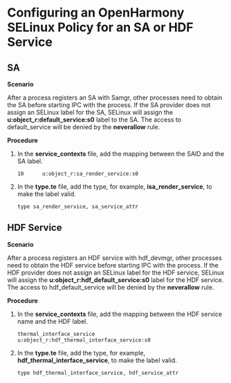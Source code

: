 # Configuring an OpenHarmony SELinux Policy for an SA or HDF Service

## SA

**Scenario**

After a process registers an SA with Samgr, other processes need to obtain the SA before starting IPC with the process. If the SA provider does not assign an SELinux label for the SA, SELinux will assign the **u:object_r:default_service:s0** label to the SA. The access to default_service will be denied by the **neverallow** rule.

**Procedure**

1. In the **service_contexts** file, add the mapping between the SAID and the SA label.
    ```text
    10      u:object_r:sa_render_service:s0
    ```

2. In the **type.te** file, add the type, for example, **isa_render_service**, to make the label valid.
    ```text
    type sa_render_service, sa_service_attr
    ```

## HDF Service

**Scenario**

After a process registers an HDF service with hdf_devmgr, other processes need to obtain the HDF service before starting IPC with the process. If the HDF provider does not assign an SELinux label for the HDF service, SELinux will assign the **u:object_r:hdf_default_service:s0** label for the HDF service. The access to hdf_default_service will be denied by the **neverallow** rule.


**Procedure**

1. In the **service_contexts** file, add the mapping between the HDF service name and the HDF label.
    ```text
    thermal_interface_service  u:object_r:hdf_thermal_interface_service:s0
    ```

2. In the **type.te** file, add the type, for example, **hdf_thermal_interface_service**, to make the label valid.
    ```text
    type hdf_thermal_interface_service, hdf_service_attr
    ```
